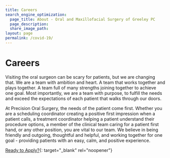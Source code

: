 ```yaml
---
title: Careers
search_engine_optimization:
  page_title: About - Oral and Maxillofacial Surgery of Greeley PC
  page_description:
  share_image_path:
layout: page
permalink: /covid-19/
---
```


# Careers

Visiting the oral surgeon can be scary for patients, but we are changing that. We are a team with ambition and heart. A team that works together and plays together. A team full of many strengths joining together to achieve one goal. Most importantly, we are a team with purpose, to fulfill the needs and exceed the expectations of each patient that walks through our doors.

At Precision Oral Surgery, the needs of the patient come first. Whether you are a scheduling coordinator creating a positive first impression when a patient calls, a treatment coordinator helping a patient understand their procedure options, a member of the clinical team caring for a patient first hand, or any other position, you are vital to our team. We believe in being friendly and outgoing, thoughtful and helpful, and working together for one goal - providing patients with an easy, calm, and positive experience.

[Ready to Apply?](https://workforcenow.adp.com/mascsr/default/mdf/recruitment/recruitment.html?cid=7d440142-9bea-47aa-bf93-d38fcb1973bd&amp;ccId=19000101_000001&amp;type=JS&amp;lang=en_US){: target="_blank" rel="noopener"}
